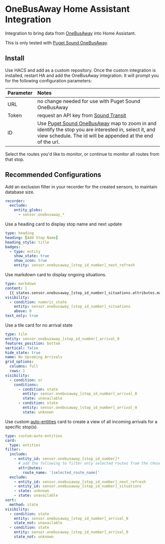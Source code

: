 # OneBusAway Home Assistant Integration

Integration to bring data from [OneBusAway](https://onebusaway.org/)
into Home Assistant.  

This is only tested with [Puget Sound OneBusAway](https://pugetsound.onebusaway.org/). 

## Install
Use HACS and add as a custom repository. Once the custom integration is installed, restart HA and add the OneBusAway integration. It will prompt you for the following configuration parameters:

| Parameter | Notes |
| :--- | :--- |
| URL | no change needed for use with Puget Sound OneBusAway | 
| Token | request an API key from [Sound Transit](https://www.soundtransit.org/help-contacts/business-information/open-transit-data-otd) |
| ID | Use [Puget Sound OneBusAway](https://pugetsound.onebusaway.org/) map to zoom in and identify the stop you are interested in, select it, and view schedule. The id will be appended at the end of the url. |

Select the routes you'd like to monitor, or continue to monitor all routes from that stop.

## Recommended Configurations
Add an exclusion filter in your recorder for the created sensors, to maintain database size.

```yaml
recorder:
  exclude:
    entity_globs:
      - sensor.onebusaway_*
```

Use a heading card to display stop name and next update

```yaml
type: heading
heading: [Add Stop Name]
heading_style: title
badges:
  - type: entity
    show_state: true
    show_icon: true
    entity: sensor.onebusaway_[stop_id_number]_next_refresh
```

Use markdown card to display ongoing situations.

```yaml
type: markdown
content: |
  {{ states.sensor.onebusaway_[stop_id_number]_situations.attributes.markdown_content }}
visibility:
  - condition: numeric_state
    entity: sensor.onebusaway_[stop_id_number]_situations
    above: 0
text_only: true
```

Use a tile card for no arrival state

```yaml
type: tile
entity: sensor.onebusaway_[stop_id_number]_arrival_0
features_position: bottom
vertical: false
hide_state: true
name: No Upcoming Arrivals
grid_options:
  columns: full
  rows: 1
visibility:
  - condition: or
    conditions:
      - condition: state
        entity: sensor.onebusaway_[stop_id_number]_arrival_0
        state: unavailable
      - condition: state
        entity: sensor.onebusaway_[stop_id_number]_arrival_0
        state: unknown
```

Use custom [auto-entities](https://github.com/thomasloven/lovelace-auto-entities) card to create a view of all incoming arrivals for a specific stop(s).

```yaml
type: custom:auto-entities
card:
  type: entities
filter:
  include:
    - entity_id: sensor.onebusaway_[stop_id_number]*
      # add the following to filter only selected routes from the chosen stop
      attributes:
        route_name: '[selected_route_name]'
  exclude:
    - entity_id: sensor.onebusaway_[stop_id_number]_next_refresh
    - entity_id: sensor.onebusaway_[stop_id_number]_situations
    - state: unknown
    - state: unavailable
sort:
  method: state
visibility:
  - condition: state
    entity: sensor.onebusaway_[stop_id_number]_arrival_0
    state_not: unavailable
  - condition: state
    entity: sensor.onebusaway_[stop_id_number]_arrival_0
    state_not: unknown

```
